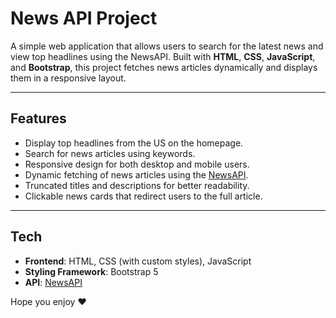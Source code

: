 # News API Project

A simple web application that allows users to search for the latest news and view top headlines using the NewsAPI. Built with **HTML**, **CSS**, **JavaScript**, and **Bootstrap**, this project fetches news articles dynamically and displays them in a responsive layout.

---

## Features

- Display top headlines from the US on the homepage.
- Search for news articles using keywords.
- Responsive design for both desktop and mobile users.
- Dynamic fetching of news articles using the [NewsAPI](https://newsapi.org).
- Truncated titles and descriptions for better readability.
- Clickable news cards that redirect users to the full article.

---

## Tech

- **Frontend**: HTML, CSS (with custom styles), JavaScript
- **Styling Framework**: Bootstrap 5
- **API**: [NewsAPI](https://newsapi.org)

Hope you enjoy ❤️
